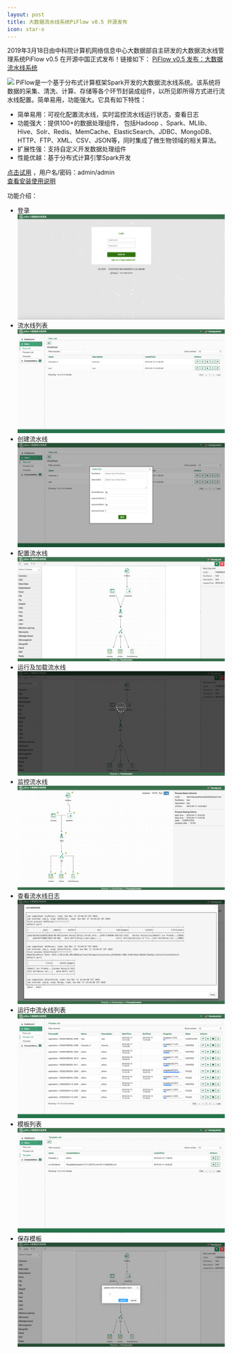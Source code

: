 ```yaml
---
layout: post
title: 大数据流水线系统PiFlow v0.5 开源发布
icon: star-o
---
```


2019年3月18日由中科院计算机网络信息中心大数据部自主研发的大数据流水线管理系统PiFlow v0.5 在开源中国正式发布！链接如下：
[PiFlow v0.5 发布：大数据流水线系统](https://www.oschina.net/news/105245/piflow-0-5-released)

![](https://github.com/cas-bigdatalab/piflow/blob/master/doc/piflow-logo2.png) 
PiFlow是一个基于分布式计算框架Spark开发的大数据流水线系统。该系统将数据的采集、清洗、计算、存储等各个环节封装成组件，以所见即所得方式进行流水线配置。简单易用，功能强大。它具有如下特性：

  - 简单易用：可视化配置流水线，实时监控流水线运行状态，查看日志
  - 功能强大：提供100+的数据处理组件， 包括Hadoop 、Spark、MLlib、Hive、Solr、Redis、MemCache、ElasticSearch、JDBC、MongoDB、HTTP、FTP、XML、CSV、JSON等，同时集成了微生物领域的相关算法。
  - 扩展性强：支持自定义开发数据处理组件
  - 性能优越：基于分布式计算引擎Spark开发

[点击试用](http://piflow.ml/piflow-web/login) ，用户名/密码：admin/admin                                         
[查看安装使用说明](https://github.com/cas-bigdatalab/piflow)

功能介绍：

  - 登录
  ![](/img/piflow-login.png)
  - 流水线列表
  ![](/img/piflow-flowlist.png)
  - 创建流水线
  ![](/img/piflow-createflow.png)
  - 配置流水线
  ![](/img/piflow-flowconfig.png)
  - 运行及加载流水线
  ![](/img/piflow-loadflow.png)
  - 监控流水线
  ![](/img/piflow-monitor.png)
  - 查看流水线日志
  ![](/img/piflow-log.png)
  - 运行中流水线列表
  ![](/img/piflow-processlist.png)
  - 模板列表
  ![](/img/piflow-templatelist.png)
  - 保存模板
  ![](/img/piflow-savetemplate.png)
